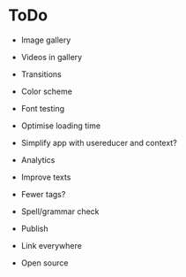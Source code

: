 # ToDo

- Image gallery
- Videos in gallery
- Transitions
- Color scheme
- Font testing
- Optimise loading time
- Simplify app with usereducer and context?
- Analytics
- Improve texts
- Fewer tags?
- Spell/grammar check

- Publish
- Link everywhere
- Open source
